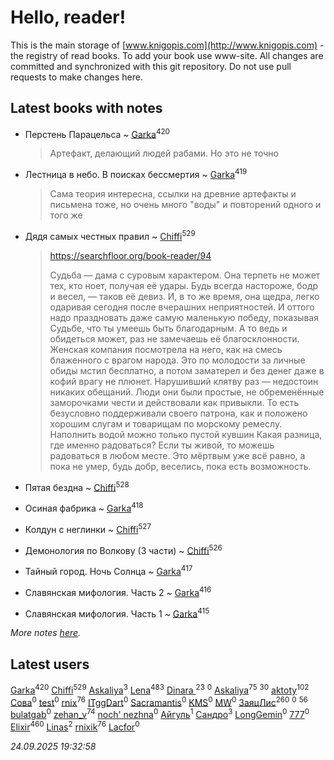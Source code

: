 # Hello, reader!
This is the main storage of [www.knigopis.com](http://www.knigopis.com) - the registry of read books.
To add your book use www-site. All changes are committed and synchronized with this git repository.
Do not use pull requests to make changes here.


## Latest books with notes
* Перстень Парацельса ~ [Garka](users/115/115753719718250012620-google)<sup>420</sup>
    > Артефакт, делающий людей рабами. Но это не точно

* Лестница в небо. В поисках бессмертия ~ [Garka](users/115/115753719718250012620-google)<sup>419</sup>
    > Сама теория интересна, ссылки на древние артефакты и письмена тоже, но очень много "воды" и повторений одного и того же

* Дядя самых честных правил ~ [Chiffi](users/105/105831994080785626680-google)<sup>529</sup>
    > https://searchfloor.org/book-reader/94
    > 
    > Судьба — дама с суровым характером. Она терпеть не может тех, кто ноет, получая её удары. Будь всегда настороже, бодр и весел, — таков её девиз. И, в то же время, она щедра, легко одаривая сегодня после вчерашних неприятностей. И оттого надо праздновать даже самую маленькую победу, показывая Судьбе, что ты умеешь быть благодарным. А то ведь и обидеться может, раз не замечаешь её благосклонности.
    > Женская компания посмотрела на него, как на смесь блаженного с врагом народа.
    > Это по молодости  за личные обиды мстил бесплатно, а потом заматерел и без денег даже в кофий врагу не плюнет.
    > Нарушивший клятву раз — недостоин никаких обещаний.
    > Люди они были простые, не обременённые заморочками чести и действовали как привыкли. То есть безусловно поддерживали своего патрона, как и положено хорошим слугам и товарищам по морскому ремеслу.
    > Наполнить водой можно только пустой кувшин
    > Какая разница, где именно радоваться? Если ты живой, то можешь радоваться в любом месте. Это мёртвым уже всё равно, а пока не умер, будь добр, веселись, пока есть возможность.

* Пятая бездна ~ [Chiffi](users/105/105831994080785626680-google)<sup>528</sup>

* Осиная фабрика ~ [Garka](users/115/115753719718250012620-google)<sup>418</sup>

* Колдун с неглинки ~ [Chiffi](users/105/105831994080785626680-google)<sup>527</sup>

* Демонология по Волкову (3 части) ~ [Chiffi](users/105/105831994080785626680-google)<sup>526</sup>

* Тайный город. Ночь Солнца ~ [Garka](users/115/115753719718250012620-google)<sup>417</sup>

* Славянская мифология. Часть 2 ~ [Garka](users/115/115753719718250012620-google)<sup>416</sup>

* Славянская мифология. Часть 1 ~ [Garka](users/115/115753719718250012620-google)<sup>415</sup>


_More notes [here](latest_books_with_notes.md)._


## Latest users
[Garka](users/115/115753719718250012620-google)<sup>420</sup> 
[Chiffi](users/105/105831994080785626680-google)<sup>529</sup> 
[Askaliya](users/108/108887983030919100717-google)<sup>3</sup> 
[Lena](users/106/106288897753354227117-google)<sup>483</sup> 
[Dinara ](users/107/107718177426132290975-google)<sup>23</sup> 
[](users/112/112499141381613191217-google)<sup>0</sup> 
[Askaliya](users/326/326783541-vkontakte)<sup>75</sup> 
[](users/105/105803270930838059244-google)<sup>30</sup> 
[aktoty](users/115/115891840326495240870-google)<sup>102</sup> 
[Сова](users/111/111678706154782248327-google)<sup>0</sup> 
[test](users/tes/test-local)<sup>0</sup> 
[rnix](users/rni/rnix-local)<sup>76</sup> 
[ITggDart](users/109/109028180913620975319-google)<sup>0</sup> 
[Sacramantis](users/102/102752109452258353282-google)<sup>0</sup> 
[KMS](users/116/116225468654936056801-google)<sup>0</sup> 
[MW](users/112/112939273652151342554-google)<sup>0</sup> 
[ЗаяцЛис](users/112/112388384595246311466-google)<sup>260</sup> 
[](users/100/100698173543506909054-google)<sup>0</sup> 
[](users/107/107756383717359753203-google)<sup>56</sup> 
[bulatgab](users/110/110922225860264388705-google)<sup>0</sup> 
[zehan_v](users/174/174598622-vkontakte)<sup>74</sup> 
[noch' nezhna](users/114/114697375851244071129-google)<sup>0</sup> 
[Айгуль](users/110/110628523588337726163-google)<sup>1</sup> 
[Сандро](users/108/108237148933511407715-google)<sup>3</sup> 
[LongGemin](users/115/115529136518387382118-google)<sup>0</sup> 
[777](users/110/110447263603270793076-google)<sup>0</sup> 
[Elixir](users/115/115826717712507836033-google)<sup>460</sup> 
[Linas](users/111/111754056754751183886-google)<sup>2</sup> 
[rnixik](users/116/116191270391964650818-google)<sup>76</sup> 
[Lacfor](users/100/100034469369076891567-google)<sup>0</sup> 


_24.09.2025 19:32:58_
